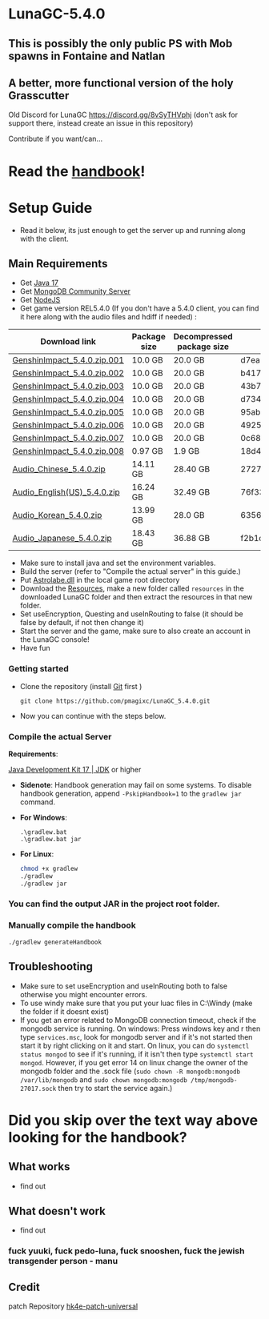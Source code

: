 # LunaGC-5.4.0


## This is possibly the only public PS with Mob spawns in Fontaine and Natlan
## A better, more functional version of the holy Grasscutter
Old Discord for LunaGC https://discord.gg/8vSyTHVphj (don't ask for support there, instead create an issue in this repository)

Contribute if you want/can...


# Read the [handbook](handbook.md)!

# Setup Guide
- Read it below, its just enough to get the server up and running along with the client.

## Main Requirements

- Get [Java 17](https://www.oracle.com/java/technologies/javase/jdk17-archive-downloads.html)
- Get [MongoDB Community Server](https://www.mongodb.com/try/download/community)
- Get [NodeJS](https://nodejs.org/dist/v20.15.0/node-v20.15.0-x64.msi)
- Get game version REL5.4.0 (If you don't have a 5.4.0 client, you can find it here along with the audio files and hdiff if needed) :

| Download link | Package size | Decompressed package size | MD5 checksum |
| --- | --- | --- | --- |
| [GenshinImpact_5.4.0.zip.001](https://autopatchhk.yuanshen.com/client_app/download/pc_zip/20250125201352_EiPmYLKVptWspsHf/GenshinImpact_5.4.0.zip.001) | 10.0 GB | 20.0 GB | d7ea7d49334e03e590db3f047cd9ea88 |
| [GenshinImpact_5.4.0.zip.002](https://autopatchhk.yuanshen.com/client_app/download/pc_zip/20250125201352_EiPmYLKVptWspsHf/GenshinImpact_5.4.0.zip.002) | 10.0 GB | 20.0 GB | b4178034c1d09e889e43fd76b3fb4d3c |
| [GenshinImpact_5.4.0.zip.003](https://autopatchhk.yuanshen.com/client_app/download/pc_zip/20250125201352_EiPmYLKVptWspsHf/GenshinImpact_5.4.0.zip.003) | 10.0 GB | 20.0 GB | 43b70975fcb957abaaaf7d940969679a |
| [GenshinImpact_5.4.0.zip.004](https://autopatchhk.yuanshen.com/client_app/download/pc_zip/20250125201352_EiPmYLKVptWspsHf/GenshinImpact_5.4.0.zip.004) | 10.0 GB | 20.0 GB | d734b1edeb1b2b0d47d4d4bab7af6778 |
| [GenshinImpact_5.4.0.zip.005](https://autopatchhk.yuanshen.com/client_app/download/pc_zip/20250125201352_EiPmYLKVptWspsHf/GenshinImpact_5.4.0.zip.005) | 10.0 GB | 20.0 GB | 95abe987ff924c21f3e5085492448760 |
| [GenshinImpact_5.4.0.zip.006](https://autopatchhk.yuanshen.com/client_app/download/pc_zip/20250125201352_EiPmYLKVptWspsHf/GenshinImpact_5.4.0.zip.006) | 10.0 GB | 20.0 GB | 492510ae74ae8ac696ee59b4e831d039 |
| [GenshinImpact_5.4.0.zip.007](https://autopatchhk.yuanshen.com/client_app/download/pc_zip/20250125201352_EiPmYLKVptWspsHf/GenshinImpact_5.4.0.zip.007) | 10.0 GB | 20.0 GB | 0c68334b33ee878c5beac321339b9447 |
| [GenshinImpact_5.4.0.zip.008](https://autopatchhk.yuanshen.com/client_app/download/pc_zip/20250125201352_EiPmYLKVptWspsHf/GenshinImpact_5.4.0.zip.008) | 0.97 GB | 1.9 GB | 18d44596a5f1467682f5e038c80bd92a |
| [Audio_Chinese_5.4.0.zip](https://autopatchhk.yuanshen.com/client_app/download/pc_zip/20250125201352_EiPmYLKVptWspsHf/Audio_Chinese_5.4.0.zip) | 14.11 GB | 28.40 GB | 2727087a20d630d35efe804ae683e72e |
| [Audio_English(US)_5.4.0.zip](https://autopatchhk.yuanshen.com/client_app/download/pc_zip/20250125201352_EiPmYLKVptWspsHf/Audio_English(US)_5.4.0.zip) | 16.24 GB | 32.49 GB | 76f338d1925ff39cbf73f0418e9ae354 |
| [Audio_Korean_5.4.0.zip](https://autopatchhk.yuanshen.com/client_app/download/pc_zip/20250125201352_EiPmYLKVptWspsHf/Audio_Korean_5.4.0.zip) | 13.99 GB | 28.0 GB | 6356a494c7cce397bdbb1213aa6e7298 |
| [Audio_Japanese_5.4.0.zip](https://autopatchhk.yuanshen.com/client_app/download/pc_zip/20250125201352_EiPmYLKVptWspsHf/Audio_Japanese_5.4.0.zip) | 18.43 GB | 36.88 GB | f2b1c1f217dafbcdf27aeece987256b7 |


- Make sure to install java and set the environment variables.
- Build the server (refer to "Compile the actual server" in this guide.)
- Put [Astrolabe.dll](https://github.com/pmagixc/LunaGC_5.4.0/raw/main/patch/Astrolabe.dll) in the local game root directory
- Download the [Resources](https://github.com/pmagixc/5.4-res), make a new folder called `resources` in the downloaded LunaGC folder and then extract the resources in that new folder.
- Set useEncryption, Questing and useInRouting to false (it should be false by default, if not then change it)
- Start the server and the game, make sure to also create an account in the LunaGC console!
- Have fun

### Getting started

- Clone the repository (install [Git](https://git-scm.com) first )
  
  ```
  git clone https://github.com/pmagixc/LunaGC_5.4.0.git
  ```
  
- Now you can continue with the steps below.
  

### Compile the actual Server

**Requirements**:

[Java Development Kit 17 | JDK](https://oracle.com/java/technologies/javase/jdk17-archive-downloads.html) or higher

- **Sidenote**: Handbook generation may fail on some systems. To disable handbook generation, append `-PskipHandbook=1` to the `gradlew jar` command.
  
- **For Windows**:
  
  ```shell
  .\gradlew.bat
  .\gradlew.bat jar
  ```
  
- **For Linux**:
  
  ```bash
  chmod +x gradlew
  ./gradlew
  ./gradlew jar
  ```

### You can find the output JAR in the project root folder.

### Manually compile the handbook

```shell
./gradlew generateHandbook
```

## Troubleshooting

- Make sure to set useEncryption and useInRouting both to false otherwise you might encounter errors.
- To use windy make sure that you put your luac files in C:\Windy (make the folder if it doesnt exist)
- If you get an error related to MongoDB connection timeout, check if the mongodb service is running. On windows: Press windows key and r then type `services.msc`, look for mongodb server and if it's not started then start it by right clicking on it and start. On linux, you can do `systemctl status mongod` to see if it's running, if it isn't then type `systemctl start mongod`. However, if you get error 14 on linux change the owner of the mongodb folder and the .sock file (`sudo chown -R mongodb:mongodb /var/lib/mongodb` and `sudo chown mongodb:mongodb /tmp/mongodb-27017.sock` then try to start the service again.)


# Did you skip over the text way above looking for the handbook?


## What works

- find out


## What doesn't work

- find out

### fuck yuuki, fuck pedo-luna, fuck snooshen, fuck the jewish transgender person - manu

## Credit

patch Repository [hk4e-patch-universal](https://github.com/oureveryday/hk4e-patch-universal)
